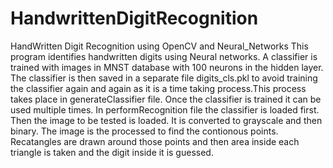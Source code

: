 # HandwrittenDigitRecognition
HandWritten Digit Recognition using OpenCV and Neural_Networks
This program identifies handwritten digits using Neural networks. A classifier is trained with images in MNST database with 100
neurons in the hidden layer. The classifier is then saved in a separate file digits_cls.pkl to avoid training the classifier again and again as it is a time taking process.This process takes place in generateClassifier file.
Once the classifier is trained it can be used multiple times.
In performRecognition file the classifier is loaded first. Then the image to be tested is loaded. It is converted to grayscale and then binary. The image is the processed to find the contionous points. Recatangles are drawn around those points and then area inside each triangle is taken and the digit inside it is guessed.
